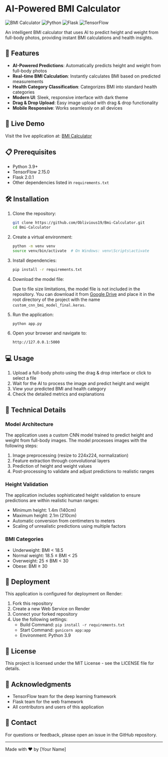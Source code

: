 # AI-Powered BMI Calculator

![BMI Calculator](https://img.shields.io/badge/BMI-Calculator-blue)
![Python](https://img.shields.io/badge/Python-3.9-blue)
![Flask](https://img.shields.io/badge/Flask-2.0.1-green)
![TensorFlow](https://img.shields.io/badge/TensorFlow-2.15.0-orange)

An intelligent BMI calculator that uses AI to predict height and weight from full-body photos, providing instant BMI calculations and health insights.

## 🌟 Features

- **AI-Powered Predictions**: Automatically predicts height and weight from full-body photos
- **Real-time BMI Calculation**: Instantly calculates BMI based on predicted measurements
- **Health Category Classification**: Categorizes BMI into standard health categories
- **Modern UI**: Sleek, responsive interface with dark theme
- **Drag & Drop Upload**: Easy image upload with drag & drop functionality
- **Mobile Responsive**: Works seamlessly on all devices

## 🚀 Live Demo

Visit the live application at: [BMI Calculator](https://bmi-calculator.onrender.com)

## 📋 Prerequisites

- Python 3.9+
- TensorFlow 2.15.0
- Flask 2.0.1
- Other dependencies listed in `requirements.txt`

## 🛠️ Installation

1. Clone the repository:

   ```bash
   git clone https://github.com/Oblivious19/Bmi-Calculator.git
   cd Bmi-Calculator
   ```

2. Create a virtual environment:

   ```bash
   python -m venv venv
   source venv/bin/activate  # On Windows: venv\Scripts\activate
   ```

3. Install dependencies:

   ```bash
   pip install -r requirements.txt
   ```

4. Download the model file:

   Due to file size limitations, the model file is not included in the repository. You can download it from [Google Drive](your-google-drive-link-here) and place it in the root directory of the project with the name `custom_cnn_bmi_model_final.keras`.

5. Run the application:

   ```bash
   python app.py
   ```

6. Open your browser and navigate to:
   ```
   http://127.0.0.1:5000
   ```

## 💻 Usage

1. Upload a full-body photo using the drag & drop interface or click to select a file
2. Wait for the AI to process the image and predict height and weight
3. View your predicted BMI and health category
4. Check the detailed metrics and explanations

## 🔧 Technical Details

### Model Architecture

The application uses a custom CNN model trained to predict height and weight from full-body images. The model processes images with the following steps:

1. Image preprocessing (resize to 224x224, normalization)
2. Feature extraction through convolutional layers
3. Prediction of height and weight values
4. Post-processing to validate and adjust predictions to realistic ranges

### Height Validation

The application includes sophisticated height validation to ensure predictions are within realistic human ranges:

- Minimum height: 1.4m (140cm)
- Maximum height: 2.1m (210cm)
- Automatic conversion from centimeters to meters
- Scaling of unrealistic predictions using multiple factors

### BMI Categories

- Underweight: BMI < 18.5
- Normal weight: 18.5 ≤ BMI < 25
- Overweight: 25 ≤ BMI < 30
- Obese: BMI ≥ 30

## 🚀 Deployment

This application is configured for deployment on Render:

1. Fork this repository
2. Create a new Web Service on Render
3. Connect your forked repository
4. Use the following settings:
   - Build Command: `pip install -r requirements.txt`
   - Start Command: `gunicorn app:app`
   - Environment: Python 3.9

## 📝 License

This project is licensed under the MIT License - see the LICENSE file for details.

## 👏 Acknowledgments

- TensorFlow team for the deep learning framework
- Flask team for the web framework
- All contributors and users of this application

## 📧 Contact

For questions or feedback, please open an issue in the GitHub repository.

---

Made with ❤️ by [Your Name]
